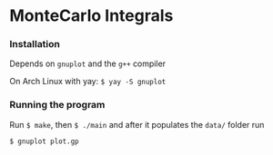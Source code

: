# MonteCarlo Integrals

### Installation

Depends on `gnuplot` and the `g++` compiler

On Arch Linux with yay:
`$ yay -S gnuplot`

### Running the program

Run `$ make`, then `$ ./main` and after it populates the `data/` folder run

`$ gnuplot plot.gp`
